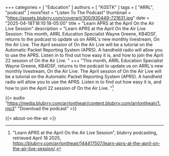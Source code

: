 +++
categories = [ "Education" ]
authors = [ "K0STK" ]
tags = [ "ARRL", "podcast" ]
moreText = "Listen To The Podcast"
thumbnail = "https://assets.blubrry.com/coverart/300/930449-721631.jpg"
date = "2025-04-18T18:10:18-05:00"
title = "Learn APRS at the April On the Air Live Session"
description = "Learn APRS at the April On the Air Live Session: This month, ARRL Education Specialist Wayne Greene, KB4DSF, returns to the podcast to update us on ARRL's new monthly livestream, On the Air Live. The April session of On the Air Live will be a tutorial on the Automatic Packet Reporting System (APRS). A handheld radio will allow you to use the APRS. Listen in to find out how easy it is, and how to join the April 22 session of On the Air Live. "
+++
"This month, ARRL Education Specialist Wayne Greene, KB4DSF, returns to the podcast to update us on ARRL's new monthly livestream, On the Air Live. The April session of On the Air Live will be a tutorial on the Automatic Packet Reporting System (APRS). A handheld radio will allow you to use the APRS. Listen in to find out how easy it is, and how to join the April 22 session of On the Air Live. "[^1]

[^1]: "Learn APRS at the April On the Air Live Session", blubrry podcasting, retrieved April 18 2025, https://blubrry.com/arrlontheair/144417507/learn-aprs-at-the-april-on-the-air-live-session/.

<!--more-->

{{< audio "https://media.blubrry.com/arrlontheair/content.blubrry.com/arrlontheair/1.mp3" "Download the podcast" >}}

{{< about-on-the-air >}}

